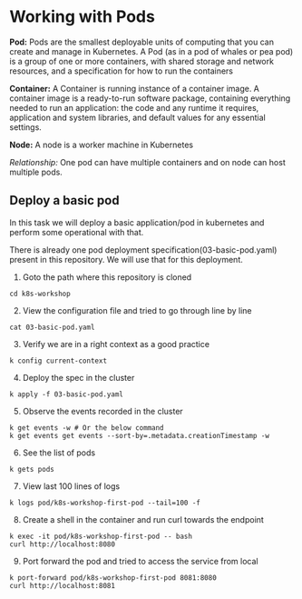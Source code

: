 # Working with Pods 

**Pod:** 
Pods are the smallest deployable units of computing that you can create and manage in Kubernetes.
A Pod (as in a pod of whales or pea pod) is a group of one or more containers, with shared storage and network resources, and a specification for how to run the containers

**Container:**
A Container is running instance of a container image. A container image is a ready-to-run software package, containing everything needed to run an application: the code and any runtime it requires, application and system libraries, and default values for any essential settings.

**Node:**
A node is a worker machine in Kubernetes

*Relationship:*
One pod can have multiple containers and on node can host multiple pods.

## Deploy a basic pod  

In this task we will deploy a basic application/pod in kubernetes and perform some operational with that.

There is already one pod deployment specification(03-basic-pod.yaml) present in this repository. We will use that for this deployment.

1. Goto the path where this repository is cloned

```
cd k8s-workshop
```

2. View the configuration file and tried to go through line by line
```
cat 03-basic-pod.yaml
```

3. Verify we are in a right context as a good practice 
```
k config current-context 
```

4. Deploy the spec in the cluster
```
k apply -f 03-basic-pod.yaml
```

5. Observe the events recorded in the cluster

```
k get events -w # Or the below command
k get events get events --sort-by=.metadata.creationTimestamp -w 
```
6. See the list of pods 
```
k gets pods
```

7. View last 100 lines of logs 

```
k logs pod/k8s-workshop-first-pod --tail=100 -f
```

8. Create a shell in the container and run curl towards the endpoint 
```
k exec -it pod/k8s-workshop-first-pod -- bash 
curl http://localhost:8080
```

9. Port forward the pod and tried to access the service from local
```
k port-forward pod/k8s-workshop-first-pod 8081:8080
curl http://localhost:8081
```

